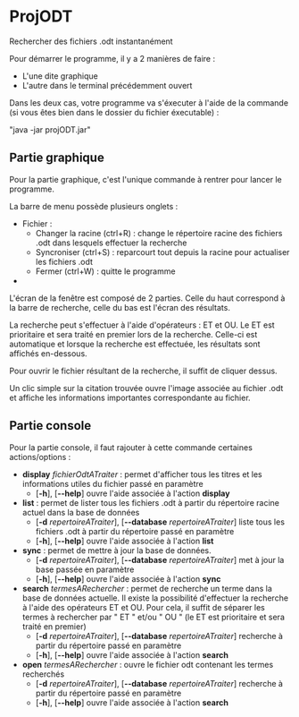 ProjODT
=======

Rechercher des fichiers .odt instantanément

Pour démarrer le programme, il y a 2 manières de faire :
* L'une dite graphique
* L'autre dans le terminal précédemment ouvert

Dans les deux cas, votre programme va s'éxecuter à l'aide de la commande (si vous êtes bien dans le dossier du fichier éxecutable) :

"java -jar projODT.jar"

Partie graphique
----------------
Pour la partie graphique, c'est l'unique commande à rentrer pour lancer le programme.

La barre de menu possède plusieurs onglets :
* Fichier :
  * Changer la racine (ctrl+R) : change le répertoire racine des fichiers .odt dans lesquels effectuer la recherche
  * Syncroniser (ctrl+S) : reparcourt tout depuis la racine pour actualiser les fichiers .odt
  * Fermer (ctrl+W) : quitte le programme
* 

L'écran de la fenêtre est composé de 2 parties. Celle du haut correspond à la barre de recherche, celle du bas est l'écran des résultats.

La recherche peut s'effectuer à l'aide d'opérateurs : ET et OU. Le ET est prioritaire et sera traité en premier lors de la recherche. Celle-ci est automatique et lorsque la recherche est effectuée, les résultats sont affichés en-dessous.

Pour ouvrir le fichier résultant de la recherche, il suffit de cliquer dessus.

Un clic simple sur la citation trouvée ouvre l'image associée au fichier .odt et affiche les informations importantes correspondante au fichier.

Partie console
--------------
Pour la partie console, il faut rajouter à cette commande certaines actions/options :
* __display__ _fichierOdtATraiter_ : permet d'afficher tous les titres et les informations utiles du fichier passé en paramètre
  * [__-h__], [__--help__] ouvre l'aide associée à l'action __display__
* __list__  : permet de lister tous les fichiers .odt à partir du répertoire racine actuel dans la base de données
  * [__-d__ _repertoireATraiter_], [__--database__ _repertoireATraiter_] liste tous les fichiers .odt à partir du répertoire passé en paramètre
  * [__-h__], [__--help__] ouvre l'aide associée à l'action __list__
* __sync__ : permet de mettre à jour la base de données.
  * [__-d__ _repertoireATraiter_], [__--database__ _repertoireATraiter_] met à jour la base passée en paramètre
  * [__-h__], [__--help__] ouvre l'aide associée à l'action __sync__
* __search__ _termesARechercher_ : permet de recherche un terme dans la base de données actuelle. Il existe la possibilité d'effectuer la recherche à l'aide des opérateurs ET et OU. Pour cela, il suffit de séparer les termes à rechercher par " ET " et/ou " OU " (le ET est prioritaire et sera traité en premier)
  * [__-d__ _repertoireATraiter_], [__--database__ _repertoireATraiter_]  recherche à partir du répertoire passé en paramètre
  * [__-h__], [__--help__] ouvre l'aide associée à l'action __search__
* __open__ _termesARechercher_ : ouvre le fichier odt contenant les termes recherchés
  * [__-d__ _repertoireATraiter_], [__--database__ _repertoireATraiter_]  recherche à partir du répertoire passé en paramètre
  * [__-h__], [__--help__] ouvre l'aide associée à l'action __search__
